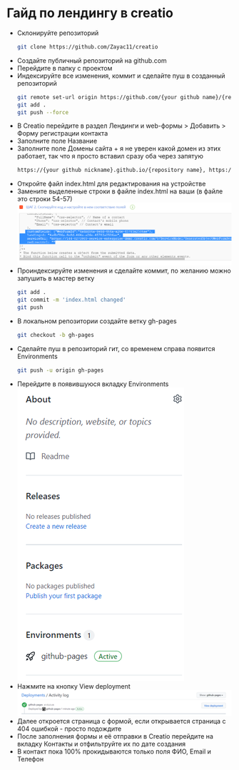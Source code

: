 # Гайд по лендингу в creatio

* Склонируйте репозиторий
    ```bash
    git clone https://github.com/Zayac11/creatio
    ```
* Создайте публичный репозиторий на github.com
* Перейдите в папку с проектом
* Индексируйте все изменения, коммит и сделайте пуш в созданный репозиторий
    ```bash
    git remote set-url origin https://github.com/{your github name}/{repository name}.git
    git add .
    git push --force
    ```
* В Creatio перейдите в раздел Лендинги и web-формы > Добавить > Форму регистрации контакта
* Заполните поле Название
* Заполните поле Домены сайта + я не уверен какой домен из этих работает, так что я просто вставил сразу оба через запятую
    ```bash
    https://{your github nickname}.github.io/{repository name}, https://{your github nickname}.github.io
    ```
* Откройте файл index.html для редактирования на устройстве
* Замените выделенные строки в файле index.html на ваши (в файле это строки 54-57)
![Иллюстрация к проекту](https://github.com/Zayac11/creatio/blob/master/assets/lines.png)
* Проиндексируйте изменения и сделайте коммит, по желанию можно запушить в мастер ветку
    ```bash
    git add .
    git commit -m 'index.html changed'
    git push 
    ```
* В локальном репозитории создайте ветку gh-pages
    ```bash
    git checkout -b gh-pages
    ```
* Сделайте пуш в репозиторий гит, со временем справа появится Environments 
    ```bash
    git push -u origin gh-pages
    ```
* Перейдите в появившуюся вкладку Environments
![Иллюстрация к проекту](https://github.com/Zayac11/creatio/blob/master/assets/env.png)
* Нажмите на кнопку View deployment
![Иллюстрация к проекту](https://github.com/Zayac11/creatio/blob/master/assets/deploy.png)
* Далее откроется страница с формой, если открывается страница с 404 ошибкой - просто подождите
* После заполнения формы и её отправки в Creatio перейдите на вкладку Контакты и отфильтруйте их по дате создания
* В контакт пока 100% прокидываются только поля ФИО, Email и Телефон
